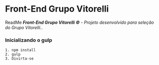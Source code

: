 # Front-End Grupo Vitorelli
ReadMe _**Front-End Grupo Vitorelli ©**_ - _Projeto desenvolvido para seleção do Grupo Vitorelli._.  

### Inicializando o gulp
	1. npm install
	2. gulp
	3. Divirta-se